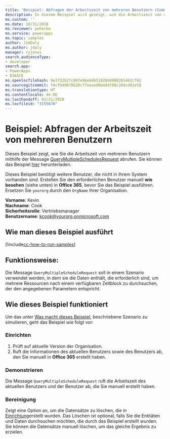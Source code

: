 ```yaml
---
title: 'Beispiel: Abfragen der Arbeitszeit von mehreren Benutzern (Common Data Service) | Microsoft-Dokumentation'
description: In diesem Beispiel wird gezeigt, wie die Arbeitszeit von mehrere Benutzern abgefragt wird
ms.custom: ''
ms.date: 10/31/2018
ms.reviewer: pehecke
ms.service: powerapps
ms.topic: samples
author: JimDaly
ms.author: jdaly
manager: ryjones
search.audienceType:
- developer
search.app:
- PowerApps
- D365CE
ms.openlocfilehash: 9e3732b27c007e86e6d651828dd0082014b2cf62
ms.sourcegitcommit: f4cf849070628cf7eeaed6b4d4f08c20dcd02e58
ms.translationtype: HT
ms.contentlocale: de-DE
ms.lasthandoff: 03/21/2020
ms.locfileid: "3155670"
---
```

# <a name="sample-query-the-working-hours-of-multiple-users"></a>Beispiel: Abfragen der Arbeitszeit von mehreren Benutzern

<!-- https://docs.microsoft.com/dynamics365/customer-engagement/developer/sample-query-working-hours-multiple-users -->

Dieses Beispiel zeigt, wie Sie die Arbeitszeit von mehreren Benutzern mithilfe der Message [QueryMultipleSchedulesRequest](https://docs.microsoft.com/dotnet/api/microsoft.crm.sdk.messages.querymultipleschedulesrequest?view=dynamics-general-ce-9) abrufen. Sie können das Beispiel [hier](https://github.com/Microsoft/PowerApps-Samples/tree/master/cds/orgsvc/C%23) herunterladen.

Dieses Beispiel benötigt weitere Benutzer, die nicht in Ihrem System vorhanden sind. Erstellen Sie den erforderlichen Benutzer manuell **wie besehen** (siehe unten) in **Office 365**, bevor Sie das Beispiel ausführen. Ersetzen Sie `yourorg` durch den `OrgName` Ihrer Organisation.

**Vorname**: Kevin<br/>
**Nachname**: Cook<br/>
**Sicherheitsrolle**: Vertriebsmanager<br/>
**Benutzername**: kcook@yourorg.onmicrosoft.com<br/>

## <a name="how-to-run-this-sample"></a>Wie man dieses Beispiel ausführt

[!include[cc-how-to-run-samples](../../includes/cc-how-to-run-samples.md)]

## <a name="what-this-sample-does"></a>Funktionsweise:

Die Message `QueryMultipleScheduleRequest` soll in einem Szenario verwendet werden, in dem sie die Daten enthält, die erforderlich sind, um mehrere Ressourcen nach einem verfügbaren Zeitblock zu durchsuchen, der den angegebenen Parametern entspricht.

## <a name="how-this-sample-works"></a>Wie dieses Beispiel funktioniert

Um das unter [Was macht dieses Beispiel](#what-this-sample-does), beschriebene Szenario zu simulieren, geht das Beispiel wie folgt vor:

### <a name="setup"></a>Einrichten

1. Prüft auf aktuelle Version der Organisation.
2. Ruft die Informationen des aktuellen Benutzers sowie des Benutzers ab, den Sie manuell in **Office 365** erstellt haben.

### <a name="demonstrate"></a>Demonstrieren

Die Message `QueryMultipleScheduleRequest` ruft die Arbeitszeit des aktuellen Benutzers und der Benutzer ab, die Sie manuell erstellt haben.

### <a name="clean-up"></a>Bereinigung

Zeigt eine Option an, um die Datensätze zu löschen, die in [Einrichtung](#setup)erstellt wurden. Das Löschen ist optional, falls Sie die Entitäten und Daten durchsuchen möchten, die durch das Beispiel erstellt wurden. Sie können die Datensätze manuell löschen, um das gleiche Ergebnis zu erzielen.
